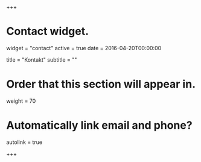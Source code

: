 +++
# Contact widget.
widget = "contact"
active = true
date = 2016-04-20T00:00:00

title = "Kontakt"
subtitle = ""

# Order that this section will appear in.
weight = 70

# Automatically link email and phone?
autolink = true

+++

